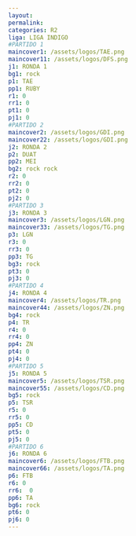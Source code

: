 ```yaml
---
layout: 
permalink: 
categories: R2
liga: LIGA INDIGO
#PARTIDO 1
maincover1: /assets/logos/TAE.png
maincover11: /assets/logos/DFS.png
j1: RONDA 1
bg1: rock
p1: TAE
pp1: RUBY
r1: 0
rr1: 0
pt1: 0
pj1: 0
#PARTIDO 2
maincover2: /assets/logos/GDI.png
maincover22: /assets/logos/GDI.png
j2: RONDA 2
p2: DUAT
pp2: MEI
bg2: rock rock
r2: 0
rr2: 0
pt2: 0
pj2: 0
#PARTIDO 3
j3: RONDA 3
maincover3: /assets/logos/LGN.png
maincover33: /assets/logos/TG.png
p3: LGN
r3: 0
rr3: 0
pp3: TG
bg3: rock
pt3: 0
pj3: 0
#PARTIDO 4
j4: RONDA 4
maincover4: /assets/logos/TR.png
maincover44: /assets/logos/ZN.png
bg4: rock 
p4: TR
r4: 0
rr4: 0
pp4: ZN
pt4: 0
pj4: 0
#PARTIDO 5
j5: RONDA 5
maincover5: /assets/logos/TSR.png
maincover55: /assets/logos/CD.png
bg5: rock 
p5: TSR
r5: 0
rr5: 0
pp5: CD
pt5: 0
pj5: 0
#PARTIDO 6
j6: RONDA 6
maincover6: /assets/logos/FTB.png
maincover66: /assets/logos/TA.png
p6: FTB
r6: 0
rr6:  0
pp6: TA
bg6: rock
pt6: 0
pj6: 0
---
```


